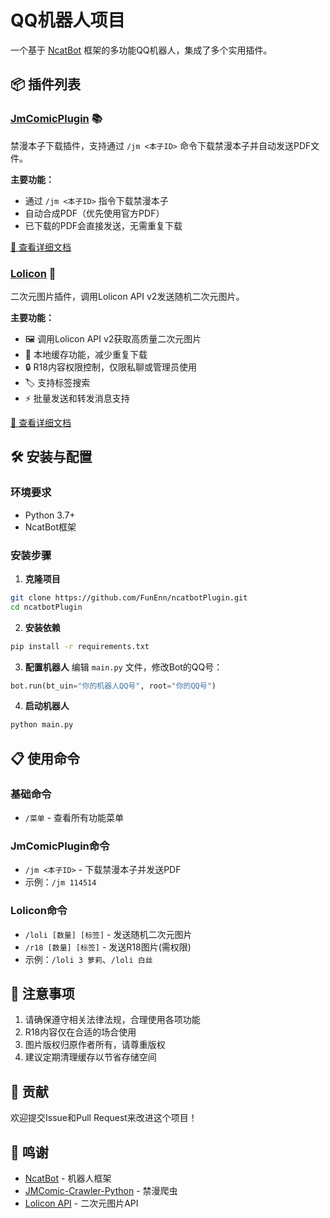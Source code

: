 # QQ机器人项目

一个基于 [NcatBot](https://github.com/liyihao1110/NcatBot) 框架的多功能QQ机器人，集成了多个实用插件。

## 📦 插件列表

### [JmComicPlugin](./plugins/JmComicPlugin/README.md) 📚
禁漫本子下载插件，支持通过 `/jm <本子ID>` 命令下载禁漫本子并自动发送PDF文件。

**主要功能：**
- 通过 `/jm <本子ID>` 指令下载禁漫本子
- 自动合成PDF（优先使用官方PDF）
- 已下载的PDF会直接发送，无需重复下载

[📖 查看详细文档](./plugins/JmComicPlugin/README.md)

### [Lolicon](./plugins/Lolicon/README.md) 🎨
二次元图片插件，调用Lolicon API v2发送随机二次元图片。

**主要功能：**
- 🖼️ 调用Lolicon API v2获取高质量二次元图片
- 💾 本地缓存功能，减少重复下载
- 🔒 R18内容权限控制，仅限私聊或管理员使用
- 🏷️ 支持标签搜索
- ⚡ 批量发送和转发消息支持

[📖 查看详细文档](./plugins/Lolicon/README.md)


## 🛠️ 安装与配置

### 环境要求
- Python 3.7+
- NcatBot框架

### 安装步骤

1. **克隆项目**
```bash
git clone https://github.com/FunEnn/ncatbotPlugin.git
cd ncatbotPlugin
```

2. **安装依赖**
```bash
pip install -r requirements.txt
```

3. **配置机器人**
编辑 `main.py` 文件，修改Bot的QQ号：
```python
bot.run(bt_uin="你的机器人QQ号", root="你的QQ号")
```

4. **启动机器人**
```bash
python main.py
```

## 📋 使用命令

### 基础命令
- `/菜单` - 查看所有功能菜单

### JmComicPlugin命令
- `/jm <本子ID>` - 下载禁漫本子并发送PDF
- 示例：`/jm 114514`

### Lolicon命令
- `/loli [数量] [标签]` - 发送随机二次元图片
- `/r18 [数量] [标签]` - 发送R18图片(需权限)
- 示例：`/loli 3 萝莉`、`/loli 白丝`



## 📝 注意事项

1. 请确保遵守相关法律法规，合理使用各项功能
2. R18内容仅在合适的场合使用
3. 图片版权归原作者所有，请尊重版权
4. 建议定期清理缓存以节省存储空间

## 🤝 贡献

欢迎提交Issue和Pull Request来改进这个项目！

## 🙏 鸣谢

- [NcatBot](https://github.com/liyihao1110/NcatBot) - 机器人框架
- [JMComic-Crawler-Python](https://github.com/hect0x7/JMComic-Crawler-Python) - 禁漫爬虫
- [Lolicon API](https://docs.api.lolicon.app/) - 二次元图片API 